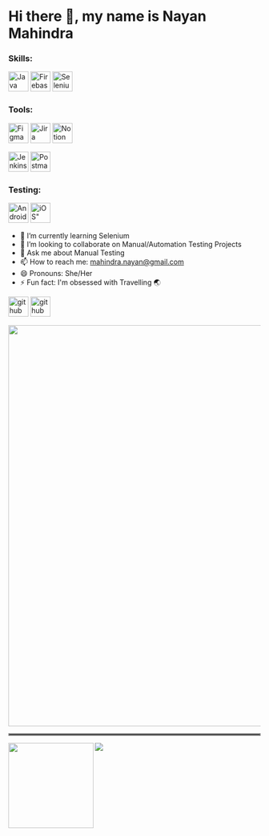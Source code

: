 <h1> Hi there 👋, my name is Nayan Mahindra </h1>

<h3> Skills: </h3>
<p>
  <img alt="Java" src="https://img.shields.io/badge/java-%23ED8B00.svg?style=for-the-badge&logo=java&logoColor=white" height = '40'/>
  <img alt="Firebase" src="https://img.shields.io/badge/firebase-%23039BE5.svg?style=for-the-badge&logo=firebase" height = '40'/>
  <img alt="Selenium" src="https://img.shields.io/badge/selenium-%23ED8B00.svg?style=for-the-badge&logo=selenium&logoColor=white" height = '40'/>
</p> 

<h3> Tools: </h3>
<p>
  <img alt="Figma" src="https://img.shields.io/badge/figma-%23F24E1E.svg?style=for-the-badge&logo=figma&logoColor=white" height = '40'/>
  <img alt="Jira" src="https://img.shields.io/badge/jira-%230A0FFF.svg?style=for-the-badge&logo=jira&logoColor=white" height = '40'/>
  <img alt="Notion" src ="https://img.shields.io/badge/Notion-%23000000.svg?style=for-the-badge&logo=notion&logoColor=white" height = '40'/>
</p>

<p>
  <img alt="Jenkins" src="https://img.shields.io/badge/jenkins-%232C5263.svg?style=for-the-badge&logo=jenkins&logoColor=white" height = '40'/>
  <img alt="Postman" src="https://img.shields.io/badge/Postman-FF6C37?style=for-the-badge&logo=postman&logoColor=white" height = '40'/>
</p>

<h3> Testing: </h3>
<p>
  <img alt="Android" src="https://img.shields.io/badge/Android-3DDC84?style=for-the-badge&logo=android&logoColor=white" height = '40'/>
  <img alt=iOS" src="https://img.shields.io/badge/iOS-000000?style=for-the-badge&logo=ios&logoColor=white" height = '40'/> 
</p>

- 🌱 I’m currently learning Selenium
- 👯 I’m looking to collaborate on Manual/Automation Testing Projects 
- 💬 Ask me about Manual Testing
- 📫 How to reach me: mahindra.nayan@gmail.com
- 😄 Pronouns: She/Her
- ⚡ Fun fact: I'm obsessed with Travelling 🌏


[<img src='https://img.shields.io/badge/github-%23100000.svg?&style=for-the-badge&logo=github&logoColor=white' alt='github' height='40'>](https://github.com/nayanm92) 
[<img src='https://img.shields.io/badge/linkedin-%230077B5.svg?style=for-the-badge&logo=linkedin&logoColor=white' alt='github' height='40'>](https://www.linkedin.com/in/nayan-mahindra/)

<a href="https://github.com/ryo-ma/github-profile-trophy">
  <img width=800 src="https://github-profile-trophy.vercel.app/?username=nayanm92&column=7"/>
</a>

<hr style="border:2px solid gray"> </hr>

<div>
  <img height="170" align="left" src="https://github-readme-stats.vercel.app/api?username=nayanm92&count_private=true&include_all_commits=true" />
  <img src="https://github-readme-stats.vercel.app/api/top-langs/?username=nayanm92&layout=compact" />
</div>

